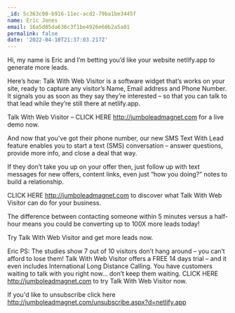 ```yaml
---
_id: 5c363c00-b916-11ec-acd2-79ba1be3445f
name: Eric Jones
email: 16a5d05da636c3f1be4926e60b2a5a01
permalink: false
date: '2022-04-10T21:37:03.217Z'
---
```

Hi, my name is Eric and I’m betting you’d like your website netlify.app to generate more leads.

Here’s how:
Talk With Web Visitor is a software widget that’s works on your site, ready to capture any visitor’s Name, Email address and Phone Number.  It signals you as soon as they say they’re interested – so that you can talk to that lead while they’re still there at netlify.app.

Talk With Web Visitor – CLICK HERE http://jumboleadmagnet.com for a live demo now.

And now that you’ve got their phone number, our new SMS Text With Lead feature enables you to start a text (SMS) conversation – answer questions, provide more info, and close a deal that way.

If they don’t take you up on your offer then, just follow up with text messages for new offers, content links, even just “how you doing?” notes to build a relationship.

CLICK HERE http://jumboleadmagnet.com to discover what Talk With Web Visitor can do for your business.

The difference between contacting someone within 5 minutes versus a half-hour means you could be converting up to 100X more leads today!

Try Talk With Web Visitor and get more leads now.

Eric
PS: The studies show 7 out of 10 visitors don’t hang around – you can’t afford to lose them!
Talk With Web Visitor offers a FREE 14 days trial – and it even includes International Long Distance Calling. 
You have customers waiting to talk with you right now… don’t keep them waiting. 
CLICK HERE http://jumboleadmagnet.com to try Talk With Web Visitor now.

If you'd like to unsubscribe click here http://jumboleadmagnet.com/unsubscribe.aspx?d=netlify.app
